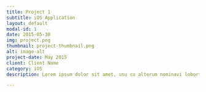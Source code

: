 ```yaml
---
title: Project 1
subtitle: iOS Application
layout: default
modal-id: 1
date: 2015-05-30
img: project.png
thumbnail: project-thumbnail.png
alt: image-alt
project-date: May 2015
client: Client Name
category: iOS
description: Lorem ipsum dolor sit amet, usu cu alterum nominavi lobortis. At duo novum diceret. Tantas apeirian vix et, usu sanctus postulant inciderint ut, populo diceret necessitatibus in vim. Cu eum dicam feugiat noluisse.

---
```

